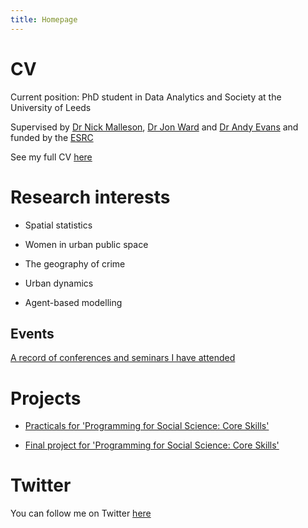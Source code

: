 ```yaml
---
title: Homepage
---
```


# CV


Current position: PhD student in Data Analytics and Society at the University of Leeds


Supervised by [Dr Nick Malleson](http://nickmalleson.co.uk), [Dr Jon Ward](http://www1.maths.leeds.ac.uk/~jaward/) and [Dr Andy Evans](http://www.geog.leeds.ac.uk/people/a.evans/) and funded by the [ESRC](http://www.esrc.ac.uk)


See my full CV [here](https://annabelelizabethwhipp.github.io/cv)


# Research interests

- Spatial statistics

- Women in urban public space

- The geography of crime 

- Urban dynamics

- Agent-based modelling



##  Events


[A record of conferences and seminars I have attended](https://annabelelizabethwhipp.github.io/events)




# Projects

- [Practicals for 'Programming for Social Science: Core Skills'](https://github.com/annabelelizabethwhipp/Programming-for-Social-Science)
  
- [Final project for 'Programming for Social Science: Core Skills'](https://github.com/annabelelizabethwhipp/Programming-for-Social-Sciences-Project)


# Twitter

You can follow me on Twitter [here](https://twitter.com/AnnabelWhipp)


